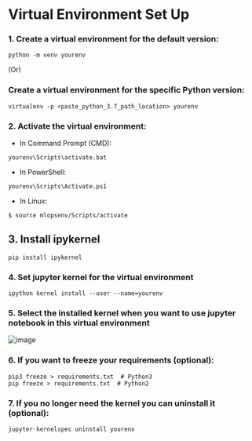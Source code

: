 # Virtual Environment Set Up

### 1. Create a virtual environment for the default version:

```
python -m venv yourenv
```

(Or)

### Create a virtual environment for the specific Python version:

```
virtualenv -p <paste_python_3.7_path_location> yourenv
```

###  2. Activate the virtual environment:

- In Command Prompt (CMD):
```
yourenv\Scripts\activate.bat
```

- In PowerShell:
```
yourenv\Scripts\Activate.ps1
```

- In Linux:
```
$ source mlopsenv/Scripts/activate
```

## 3. Install ipykernel
```
pip install ipykernel
```

### 4.  Set jupyter kernel for the virtual environment

```
ipython kernel install --user --name=yourenv
```

### 5. Select the installed kernel when you want to use jupyter notebook in this virtual environment

![image](https://github.com/CodeWithCharan/virtual-env-setup/assets/106027109/aca431ae-b861-447a-97c6-08a181681fb9)

### 6. If you want to freeze your requirements (optional):
```
pip3 freeze > requirements.txt  # Python3
pip freeze > requirements.txt  # Python2
```

### 7. If you no longer need the kernel you can uninstall it (optional):

```
jupyter-kernelspec uninstall yourenv
```

